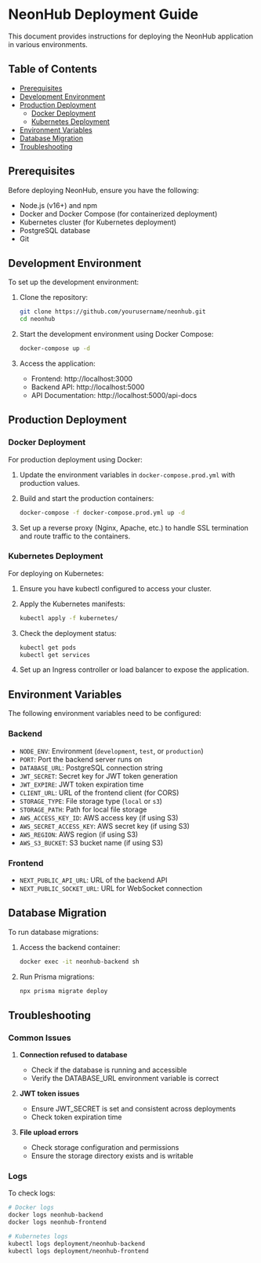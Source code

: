 # NeonHub Deployment Guide

This document provides instructions for deploying the NeonHub application in various environments.

## Table of Contents

- [Prerequisites](#prerequisites)
- [Development Environment](#development-environment)
- [Production Deployment](#production-deployment)
  - [Docker Deployment](#docker-deployment)
  - [Kubernetes Deployment](#kubernetes-deployment)
- [Environment Variables](#environment-variables)
- [Database Migration](#database-migration)
- [Troubleshooting](#troubleshooting)

## Prerequisites

Before deploying NeonHub, ensure you have the following:

- Node.js (v16+) and npm
- Docker and Docker Compose (for containerized deployment)
- Kubernetes cluster (for Kubernetes deployment)
- PostgreSQL database
- Git

## Development Environment

To set up the development environment:

1. Clone the repository:
   ```bash
   git clone https://github.com/yourusername/neonhub.git
   cd neonhub
   ```

2. Start the development environment using Docker Compose:
   ```bash
   docker-compose up -d
   ```

3. Access the application:
   - Frontend: http://localhost:3000
   - Backend API: http://localhost:5000
   - API Documentation: http://localhost:5000/api-docs

## Production Deployment

### Docker Deployment

For production deployment using Docker:

1. Update the environment variables in `docker-compose.prod.yml` with production values.

2. Build and start the production containers:
   ```bash
   docker-compose -f docker-compose.prod.yml up -d
   ```

3. Set up a reverse proxy (Nginx, Apache, etc.) to handle SSL termination and route traffic to the containers.

### Kubernetes Deployment

For deploying on Kubernetes:

1. Ensure you have kubectl configured to access your cluster.

2. Apply the Kubernetes manifests:
   ```bash
   kubectl apply -f kubernetes/
   ```

3. Check the deployment status:
   ```bash
   kubectl get pods
   kubectl get services
   ```

4. Set up an Ingress controller or load balancer to expose the application.

## Environment Variables

The following environment variables need to be configured:

### Backend

- `NODE_ENV`: Environment (`development`, `test`, or `production`)
- `PORT`: Port the backend server runs on
- `DATABASE_URL`: PostgreSQL connection string
- `JWT_SECRET`: Secret key for JWT token generation
- `JWT_EXPIRE`: JWT token expiration time
- `CLIENT_URL`: URL of the frontend client (for CORS)
- `STORAGE_TYPE`: File storage type (`local` or `s3`)
- `STORAGE_PATH`: Path for local file storage
- `AWS_ACCESS_KEY_ID`: AWS access key (if using S3)
- `AWS_SECRET_ACCESS_KEY`: AWS secret key (if using S3)
- `AWS_REGION`: AWS region (if using S3)
- `AWS_S3_BUCKET`: S3 bucket name (if using S3)

### Frontend

- `NEXT_PUBLIC_API_URL`: URL of the backend API
- `NEXT_PUBLIC_SOCKET_URL`: URL for WebSocket connection

## Database Migration

To run database migrations:

1. Access the backend container:
   ```bash
   docker exec -it neonhub-backend sh
   ```

2. Run Prisma migrations:
   ```bash
   npx prisma migrate deploy
   ```

## Troubleshooting

### Common Issues

1. **Connection refused to database**
   - Check if the database is running and accessible
   - Verify the DATABASE_URL environment variable is correct

2. **JWT token issues**
   - Ensure JWT_SECRET is set and consistent across deployments
   - Check token expiration time

3. **File upload errors**
   - Check storage configuration and permissions
   - Ensure the storage directory exists and is writable

### Logs

To check logs:

```bash
# Docker logs
docker logs neonhub-backend
docker logs neonhub-frontend

# Kubernetes logs
kubectl logs deployment/neonhub-backend
kubectl logs deployment/neonhub-frontend
``` 